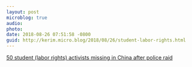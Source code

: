 ```yaml
---
layout: post
microblog: true
audio: 
photo: 
date: 2018-08-26 07:51:58 -0800
guid: http://kerim.micro.blog/2018/08/26/student-labor-rights.html
---
```

[50 student (labor rights) activists missing in China after police raid](https://www.theguardian.com/world/2018/aug/24/50-student-activists-missing-in-china-after-police-raid)

